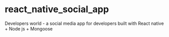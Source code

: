 # react_native_social_app
Developers world - a social media app for developers built with React native + Node js + Mongoose
